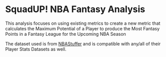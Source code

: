 # SquadUP! NBA Fantasy Analysis

This analysis focuses on using existing metrics to create a new metric that calculates the Maximum Potential of a Player to produce the Most Fantasy Points in a Fantasy League for the Upcoming NBA Season

The dataset used is from [NBAStuffer](https://www.nbastuffer.com/) and is compatible with any/all of their Player Stats Datasets as well.
